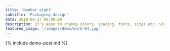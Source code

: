 ```yaml
---
title: 'Number eight'
subtitle: 'Packaging design'
date: 2018-06-27 00:00:00
description: It's easy to change colors, spacing, fonts, sizes etc. via a simple settings file – you don't even need to touch the code.
featured_image: '/images/demo/work-04.jpg'
---
```


{% include demo-post.md %}